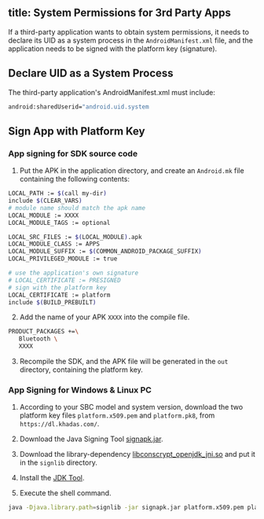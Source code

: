 title: System Permissions for 3rd Party Apps
---

If a third-party application wants to obtain system permissions, it needs to declare its UID as a system process in the `AndroidManifest.xml` file, and the application needs to be signed with the platform key (signature).

## Declare UID as a System Process
The third-party application's AndroidManifest.xml must include:
```sh
android:sharedUserid="android.uid.system
```

## Sign App with Platform Key
### App signing for SDK source code
1. Put the APK in the application directory, and create an `Android.mk` file containing the following contents:
```sh
LOCAL_PATH := $(call my-dir)
include $(CLEAR_VARS)
# module name should match the apk name
LOCAL_MODULE := XXXX
LOCAL_MODULE_TAGS := optional

LOCAL_SRC_FILES := $(LOCAL_MODULE).apk
LOCAL_MODULE_CLASS := APPS
LOCAL_MODULE_SUFFIX := $(COMMON_ANDROID_PACKAGE_SUFFIX)
LOCAL_PRIVILEGED_MODULE := true

# use the application's own signature
# LOCAL_CERTIFICATE := PRESIGNED
# sign with the platform key
LOCAL_CERTIFICATE := platform
include $(BUILD_PREBUILT)
```

2. Add the name of your APK `XXXX` into the compile file.
```sh
PRODUCT_PACKAGES +=\
   Bluetooth \
   XXXX
```

3. Recompile the SDK, and the APK file will be generated in the `out` directory, containing the platform key.

### App Signing for Windows & Linux PC
1. According to your SBC model and system version, download the two platform key files `platform.x509.pem` and `platform.pk8`, from `https://dl.khadas.com/`.

2. Download the Java Signing Tool [signapk.jar](https://dl.khadas.com/products/vim4/development/signtools/signapk.kar).

3. Download the library-dependency [libconscrypt_openjdk_jni.so](https://dl.khadas.com/products/vim4/development/signtools/libconscrypt_openjdk_jni.so) and put it in the `signlib` directory.

4. Install the [JDK Tool](https://docs.oracle.com/en/java/javase/17/install/overview-jdk-installation.html).

5. Execute the shell command.
```sh
java -Djava.library.path=signlib -jar signapk.jar platform.x509.pem platform.pk8 unsigned.apk signed.apk
```
